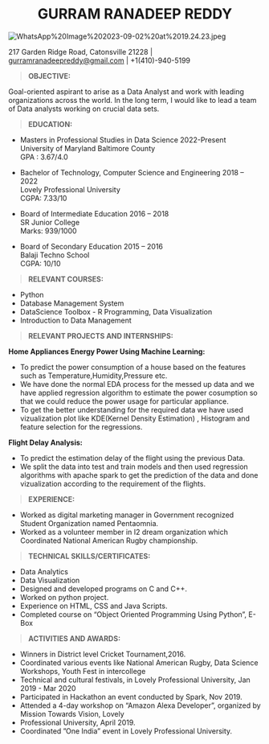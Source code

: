 # <center>GURRAM RANADEEP REDDY</center>

![WhatsApp%20Image%202023-09-02%20at%2019.24.23.jpeg](attachment:WhatsApp%20Image%202023-09-02%20at%2019.24.23.jpeg)

217 Garden Ridge Road, Catonsville 21228 | gurramranadeepreddy@gmail.com | +1(410)-940-5199

>**OBJECTIVE:**

Goal-oriented aspirant to arise as a Data Analyst and work with leading organizations across the world. In the long term, I would like to lead a team of Data analysts working on crucial data sets.

>**EDUCATION:**

* Masters in Professional Studies in Data Science 2022-Present
  <br>University of Maryland Baltimore County <br> GPA : 3.67/4.0
  
* Bachelor of Technology, Computer Science and Engineering 2018 – 2022
  <br>Lovely Professional University <br>CGPA: 7.33/10

* Board of Intermediate Education 2016 – 2018
  <br>SR Junior College<br> Marks: 939/1000

* Board of Secondary Education 2015 – 2016
  <br>Balaji Techno School<br> CGPA: 10/10


>**RELEVANT COURSES:**

* Python
* Database Management System
* DataScience Toolbox - R Programming, Data Visualization
* Introduction to Data Management

>**RELEVANT PROJECTS AND INTERNSHIPS:**

<B>Home Appliances Energy Power Using Machine Learning:</B>
  * To predict the power consumption of a house based on the features such as Temperature,Humidity,Pressure etc. 
  * We have done the normal EDA process for the messed up data and we have applied regression algorithm to estimate the power cosumption so that we could reduce the power usage for particular appliance.
  * To get the better understanding for the required data we have used vizualization plot like KDE(Kernel Density Estimation) , Histogram and feature selection for the regressions.

<B>Flight Delay Analysis:</B>
   * To predict the estimation delay of the flight using the previous Data.
   * We split the data into test and train models and then used regression algorithms with apache spark to get the prediction of the data and done vizualization according to the requirement of the flights.

>**EXPERIENCE:**

* Worked as digital marketing manager in Government recognized Student Organization named Pentaomnia.
* Worked as a volunteer member in I2 dream organization which Coordinated National American Rugby championship.

>**TECHNICAL SKILLS/CERTIFICATES:**

* Data Analytics
* Data Visualization
* Designed and developed programs on C and C++.
* Worked on python project.
* Experience on HTML, CSS and Java Scripts.
* Completed course on “Object Oriented Programming Using Python”, E-Box

 >**ACTIVITIES AND AWARDS:**

* Winners in District level Cricket Tournament,2016.
* Coordinated various events like National American Rugby, Data Science Workshops, Youth Fest in intercollege
* Technical and cultural festivals, in Lovely Professional University, Jan 2019 - Mar 2020
* Participated in Hackathon an event conducted by Spark, Nov 2019.
* Attended a 4-day workshop on “Amazon Alexa Developer”, organized by Mission Towards Vision, Lovely
* Professional University, April 2019.
* Coordinated ”One India” event in Lovely Professional University. 

